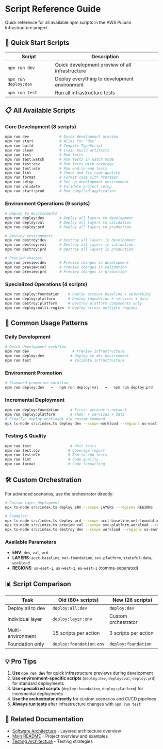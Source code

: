 # Script Reference Guide

Quick reference for all available npm scripts in the AWS Pulumi Infrastructure project.

## 🚀 Quick Start Scripts

| Script | Description |
|--------|-------------|
| `npm run dev` | Quick development preview of all infrastructure |
| `npm run deploy:dev` | Deploy everything to development environment |
| `npm run test` | Run all infrastructure tests |

## 📋 All Available Scripts

### Core Development (8 scripts)

```bash
npm run dev              # Quick development preview
npm run start            # Alias for 'dev'
npm run build            # Compile TypeScript
npm run clean            # Clean build artifacts
npm run test             # Run tests
npm run test:watch       # Run tests in watch mode
npm run test:cov         # Run tests with coverage
npm run test:e2e         # Run end-to-end tests
npm run lint             # Check and fix code quality
npm run format           # Format code with Prettier
npm run setup            # Set up development environment
npm run validate         # Validate project setup
npm run start:prod       # Run compiled application
```

### Environment Operations (9 scripts)

```bash
# Deploy to environments
npm run deploy:dev       # Deploy all layers to development
npm run deploy:val       # Deploy all layers to validation  
npm run deploy:prd       # Deploy all layers to production

# Destroy environments
npm run destroy:dev      # Destroy all layers in development
npm run destroy:val      # Destroy all layers in validation
npm run destroy:prd      # Destroy all layers in production

# Preview changes
npm run preview:dev      # Preview changes in development
npm run preview:val      # Preview changes in validation
npm run preview:prd      # Preview changes in production
```

### Specialized Operations (4 scripts)

```bash
npm run deploy:foundation    # Deploy account baseline + networking
npm run deploy:platform      # Deploy foundation + services + data
npm run destroy:platform     # Destroy platform components only
npm run deploy:multi-region  # Deploy across multiple regions
```

## 🎯 Common Usage Patterns

### Daily Development

```bash
# Quick development workflow
npm run dev                    # Preview infrastructure
npm run deploy:dev            # Deploy to dev environment
npm run test                  # Validate infrastructure
```

### Environment Promotion

```bash
# Standard promotion workflow
npm run deploy:dev   →   npm run deploy:val   →   npm run deploy:prd
```

### Incremental Deployment

```bash
npm run deploy:foundation     # First: account + network
npm run deploy:platform       # Then: + services + data
# Finally: deploy workloads via custom command
npx ts-node src/index.ts deploy dev --scope workload --regions us-east-1
```

### Testing & Quality

```bash
npm run test                  # Unit tests
npm run test:cov             # Coverage report
npm run test:e2e             # End-to-end tests
npm run lint                 # Code quality
npm run format               # Code formatting
```

## 🛠️ Custom Orchestration

For advanced scenarios, use the orchestrator directly:

```bash
# Custom layer deployment
npx ts-node src/index.ts deploy ENV --scope LAYERS --regions REGIONS

# Examples:
npx ts-node src/index.ts deploy prd --scope acct-baseline,net-foundation --regions us-east-1
npx ts-node src/index.ts preview val --scope svc-platform,workload --regions us-east-1,us-west-2
npx ts-node src/index.ts destroy dev --scope workload --regions us-east-1
```

### Available Parameters

- **ENV**: `dev`, `val`, `prd`
- **LAYERS**: `acct-baseline`, `net-foundation`, `svc-platform`, `stateful-data`, `workload`
- **REGIONS**: `us-east-1`, `us-west-2`, `eu-west-1` (comma-separated)

## 📊 Script Comparison

| Task | Old (80+ scripts) | New (26 scripts) |
|------|-------------------|------------------|
| Deploy all to dev | `deploy:all:dev` | `deploy:dev` |
| Individual layer | `deploy:layer:env` | Custom orchestrator |
| Multi-environment | 15 scripts per action | 3 scripts per action |
| Foundation only | `deploy:foundation:env` | `deploy:foundation` |

## 💡 Pro Tips

1. **Use `npm run dev`** for quick infrastructure previews during development
2. **Use environment-specific scripts** (`deploy:dev`, `deploy:val`, `deploy:prd`) for standard deployments
3. **Use specialized scripts** (`deploy:foundation`, `deploy:platform`) for incremental deployments
4. **Use the orchestrator directly** for custom scenarios and CI/CD pipelines
5. **Always run tests** after infrastructure changes with `npm run test`

## 🔗 Related Documentation

- [Software Architecture](./SOFTWARE_ARCHITECTURE.md) - Layered architecture overview
- [Main README](../README.md) - Project overview and examples
- [Testing Architecture](./TESTING_ARCHITECTURE.md) - Testing strategies
